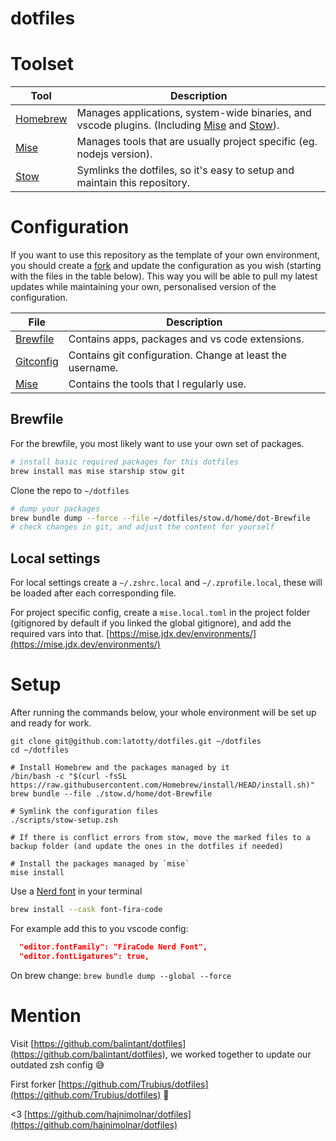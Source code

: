 # dotfiles

# Toolset

| Tool         | Description                                                                                        |
| ------------ | -------------------------------------------------------------------------------------------------- |
| [Homebrew][] | Manages applications, system-wide binaries, and vscode plugins. (Including [Mise][] and [Stow][]). |
| [Mise][]     | Manages tools that are usually project specific (eg. nodejs version).                              |
| [Stow][]     | Symlinks the dotfiles, so it's easy to setup and maintain this repository.                         |

# Configuration

If you want to use this repository as the template of your own environment, you
should create a [fork](https://github.com/latotty/dotfiles/fork) and update
the configuration as you wish (starting with the files in the table below). This
way you will be able to pull my latest updates while maintaining your own,
personalised version of the configuration.

| File                                       | Description                                               |
| ------------------------------------------ | --------------------------------------------------------- |
| [Brewfile](./stow.d/home/dot-Brewfile)                     | Contains apps, packages and vs code extensions.           |
| [Gitconfig](./stow.d/home/dot-gitconfig)                   | Contains git configuration. Change at least the username. |
| [Mise](./stow.d/home/dot-config/mise/config.toml)          | Contains the tools that I regularly use.                  |

## Brewfile
For the brewfile, you most likely want to use your own set of packages.
```sh
# install basic required packages for this dotfiles
brew install mas mise starship stow git
```
Clone the repo to `~/dotfiles`
```sh
# dump your packages
brew bundle dump --force --file ~/dotfiles/stow.d/home/dot-Brewfile
# check changes in git, and adjust the content for yourself
```

## Local settings
For local settings create a `~/.zshrc.local` and `~/.zprofile.local`, these will be loaded after each corresponding file.

For project specific config, create a `mise.local.toml` in the project folder (gitignored by default if you linked the global gitignore), and add the required vars into that. [https://mise.jdx.dev/environments/](https://mise.jdx.dev/environments/)

# Setup

After running the commands below, your whole environment will be set up and
ready for work.

```shell
git clone git@github.com:latotty/dotfiles.git ~/dotfiles
cd ~/dotfiles

# Install Homebrew and the packages managed by it
/bin/bash -c "$(curl -fsSL https://raw.githubusercontent.com/Homebrew/install/HEAD/install.sh)"
brew bundle --file ./stow.d/home/dot-Brewfile

# Symlink the configuration files
./scripts/stow-setup.zsh

# If there is conflict errors from stow, move the marked files to a backup folder (and update the ones in the dotfiles if needed)

# Install the packages managed by `mise`
mise install
```

Use a [Nerd font](https://www.nerdfonts.com/) in your terminal

```sh
brew install --cask font-fira-code
```

For example add this to you vscode config:
```json
  "editor.fontFamily": "FiraCode Nerd Font",
  "editor.fontLigatures": true,
```


On brew change: `brew bundle dump --global --force`

# Mention

Visit [https://github.com/balintant/dotfiles](https://github.com/balintant/dotfiles), we worked together to update our outdated zsh config 😅

First forker [https://github.com/Trubius/dotfiles](https://github.com/Trubius/dotfiles) 🤗

<3 [https://github.com/hajnimolnar/dotfiles](https://github.com/hajnimolnar/dotfiles)


[Homebrew]: https://brew.sh
[Mise]: https://mise.jdx.dev
[Stow]: https://www.gnu.org/software/stow/
